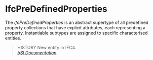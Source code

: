 IfcPreDefinedProperties
=======================
The _IfcPreDefinedProperties_ is an abstract supertype of all predefined
property collections that have explicit attributes, each representing a
property. Instantiable subtypes are assigned to specific characterised
entities.  
  
> HISTORY  New entity in IFC4.  
[ _bSI
Documentation_](https://standards.buildingsmart.org/IFC/DEV/IFC4_2/FINAL/HTML/schema/ifcpropertyresource/lexical/ifcpredefinedproperties.htm)



